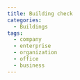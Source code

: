 ```yaml
---
title: Building check
categories:
  - Buildings
tags:
  - company
  - enterprise
  - organization
  - office
  - business
---
```


